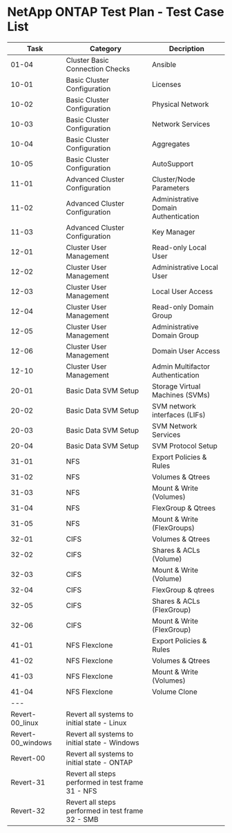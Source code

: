 # NetApp ONTAP Test Plan - Test Case List

| Task	| Category                          | Decription                        |
| ---   | ---                               | ---                               |
| 01-04 | Cluster Basic Connection Checks	| Ansible           |
| 10-01 | Basic Cluster Configuration	    | Licenses          |
| 10-02 | Basic Cluster Configuration	    | Physical Network  |
| 10-03 | Basic Cluster Configuration	    | Network Services  |
| 10-04 | Basic Cluster Configuration	    | Aggregates        |
| 10-05 | Basic Cluster Configuration	    | AutoSupport       |
| 11-01 | Advanced Cluster Configuration	| Cluster/Node Parameters               |
| 11-02 | Advanced Cluster Configuration	| Administrative Domain Authentication  |
| 11-03 | Advanced Cluster Configuration	| Key Manager                           |
| 12-01 | Cluster User Management	        | Read-only Local User                  |
| 12-02 | Cluster User Management	        | Administrative Local User             |
| 12-03 | Cluster User Management	        | Local User Access                     |
| 12-04 | Cluster User Management	        | Read-only Domain Group                |
| 12-05 | Cluster User Management	        | Administrative Domain Group           |
| 12-06 | Cluster User Management	        | Domain User Access                    |
| 12-10 | Cluster User Management	        | Admin Multifactor Authentication      |
| 20-01 | Basic Data SVM Setup	            | Storage Virtual Machines (SVMs)       |
| 20-02 | Basic Data SVM Setup	            | SVM network interfaces (LIFs)         |
| 20-03 | Basic Data SVM Setup	            | SVM Network Services                  |
| 20-04 | Basic Data SVM Setup	            | SVM Protocol Setup                    |
| 31-01 | NFS	                            | Export Policies & Rules               |
| 31-02 | NFS	                            | Volumes & Qtrees                      |
| 31-03 | NFS	                            | Mount & Write (Volumes)               |
| 31-04 | NFS	                            | FlexGroup & Qtrees                    |
| 31-05 | NFS	                            | Mount & Write (FlexGroups)            |
| 32-01 | CIFS	                            | Volumes & Qtrees                      |
| 32-02 | CIFS	                            | Shares & ACLs (Volume)                |
| 32-03 | CIFS	                            | Mount & Write (Volume)                |
| 32-04 | CIFS	                            | FlexGroup & qtrees                    |
| 32-05 | CIFS	                            | Shares & ACLs (FlexGroup)             |
| 32-06 | CIFS	                            | Mount & Write (FlexGroup)             |
| 41-01 | NFS Flexclone	                    | Export Policies & Rules               |
| 41-02 | NFS Flexclone	                    | Volumes & Qtrees                      |
| 41-03 | NFS Flexclone	                    | Mount & Write (Volumes)               |
| 41-04 | NFS Flexclone	                    | Volume Clone                          |
|  ---  |                                   |                                       |
| Revert-00_linux   | Revert all systems to initial state - Linux       |           |
| Revert-00_windows | Revert all systems to initial state - Windows     |           |
| Revert-00         | Revert all systems to initial state - ONTAP       |           |
| Revert-31         | Revert all steps performed in test frame 31 - NFS |           |
| Revert-32         | Revert all steps performed in test frame 32 - SMB |           |
